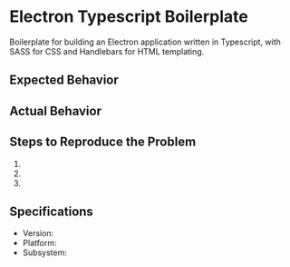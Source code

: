 # Electron Typescript Boilerplate

Boilerplate for building an Electron application written in Typescript, with SASS for CSS and Handlebars for HTML templating.


## Expected Behavior


## Actual Behavior


## Steps to Reproduce the Problem

  1.
  1.
  1.

## Specifications

  - Version:
  - Platform:
  - Subsystem:
